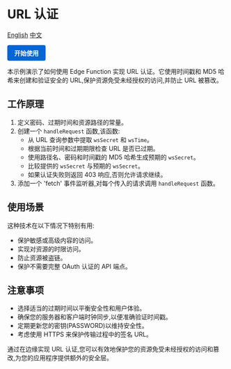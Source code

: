 # URL 认证

<div align="left">
  <a title="English" href="README.md">English</a>
  <a title="中文" href="README.zh-CN.md">中文</a>
</div>

<a href="https://edgeone.ai/products/function" style="display: inline-block; background-color: #0366d6; color: white; padding: 8px 16px; text-decoration: none; border-radius: 4px; font-weight: bold;">开始使用</a>

本示例演示了如何使用 Edge Function 实现 URL 认证。它使用时间戳和 MD5 哈希来创建和验证安全的 URL,保护资源免受未经授权的访问,并防止 URL 被篡改。

## 工作原理

1. 定义密码、过期时间和资源路径的常量。
2. 创建一个 `handleRequest` 函数,该函数:
   - 从 URL 查询参数中提取 `wsSecret` 和 `wsTime`。
   - 根据当前时间和过期期限检查 URL 是否已过期。
   - 使用路径名、密码和时间戳的 MD5 哈希生成预期的 `wsSecret`。
   - 比较提供的 `wsSecret` 与预期的 `wsSecret`。
   - 如果认证失败则返回 403 响应,否则允许请求继续。
3. 添加一个 'fetch' 事件监听器,对每个传入的请求调用 `handleRequest` 函数。

## 使用场景

这种技术在以下情况下特别有用:

- 保护敏感或高级内容的访问。
- 实现对资源的时限访问。
- 防止资源被盗链。
- 保护不需要完整 OAuth 认证的 API 端点。

## 注意事项

- 选择适当的过期时间以平衡安全性和用户体验。
- 确保您的服务器和客户端时钟同步,以便准确验证时间戳。
- 定期更新您的密钥(PASSWORD)以维持安全性。
- 考虑使用 HTTPS 来保护传输过程中的签名 URL。

通过在边缘实现 URL 认证,您可以有效地保护您的资源免受未经授权的访问和篡改,为您的应用程序提供额外的安全层。